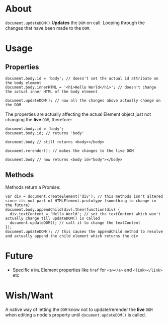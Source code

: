 # About
`document.updateDOM()` **Updates** the `DOM` on call. Looping through the changes that have been made to the `DOM`.

# Usage

## Properties

```JS
document.body.id = 'body'; // doesn't set the actual id attribute on the body element
document.body.innerHTML = '<h1>Hello World</h1>'; // doesn't change the actual inner HTML of the body element

document.updateDOM(); // now all the changes above actually change on the DOM
```

The properties are actually affecting the actual Element object just not changing the **live** `DOM`, therefore:

```JS
document.body.id = 'body';
document.body.id; // returns 'body'

document.body // still returns <body></body>

document.rerender(); // makes the changes to the live DOM

document.body // now returns <body id="body"></body>
```

## Methods
Methods return a Promise:

```JS
var div = document.createElement('div'); // this methods isn't altered since its not part of HTMLElement.prototype (something to change in the future)
document.body.appendChild(div).then(function(div) {
  div.textContent = 'Hello World'; // set the textContent which won't actually change till updateDOM() is called
  document.updateDOM(); // call it to change the textContent
});
document.updateDOM(); // this causes the appendChild method to resolve and actually append the child element which returns the div
```

# Future
- Specific `HTML` Element properties like `href` for `<a></a>` and `<link></link>` etc


# Wish/Want
A native way of letting the `DOM` know not to update/rerender the **live** `DOM` when editing a node's property until `document.updateDOM()` is called.
